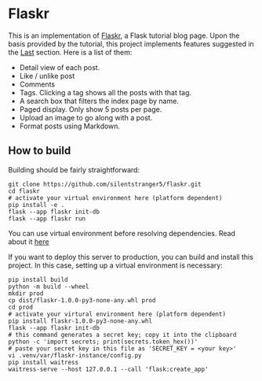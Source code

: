 # Flaskr

This is an implementation of [Flaskr](https://flask.palletsprojects.com/en/3.0.x/tutorial/), a Flask tutorial blog page.
Upon the basis provided by the tutorial, this project implements features suggested in the [Last](https://flask.palletsprojects.com/en/3.0.x/tutorial/next/) section. Here is a list of them:

- Detail view of each post.
- Like / unlike post
- Comments
- Tags. Clicking a tag shows all the posts with that tag.
- A search box that filters the index page by name.
- Paged display. Only show 5 posts per page.
- Upload an image to go along with a post.
- Format posts using Markdown.

## How to build

Building should be fairly straightforward:

```
git clone https://github.com/silentstranger5/flaskr.git
cd flaskr
# activate your virtual environment here (platform dependent)
pip install -e .
flask --app flaskr init-db
flask --app flaskr run
```

You can use virtual environment before resolving dependencies. Read about it [here](https://docs.python.org/3/tutorial/venv.html)

If you want to deploy this server to production, you can build and install this project. In this case, setting up a virtual environment is necessary:

```
pip install build
python -m build --wheel
mkdir prod
cp dist/flaskr-1.0.0-py3-none-any.whl prod
cd prod
# activate your virtural environment here (platform dependent)
pip install flaskr-1.0.0-py3-none-any.whl
flask --app flaskr init-db
# this command generates a secret key; copy it into the clipboard
python -c 'import secrets; print(secrets.token_hex())'
# paste your secret key in this file as 'SECRET_KEY = <your key>'
vi .venv/var/flaskr-instance/config.py
pip install waitress
waitress-serve --host 127.0.0.1 --call 'flask:create_app'
```
